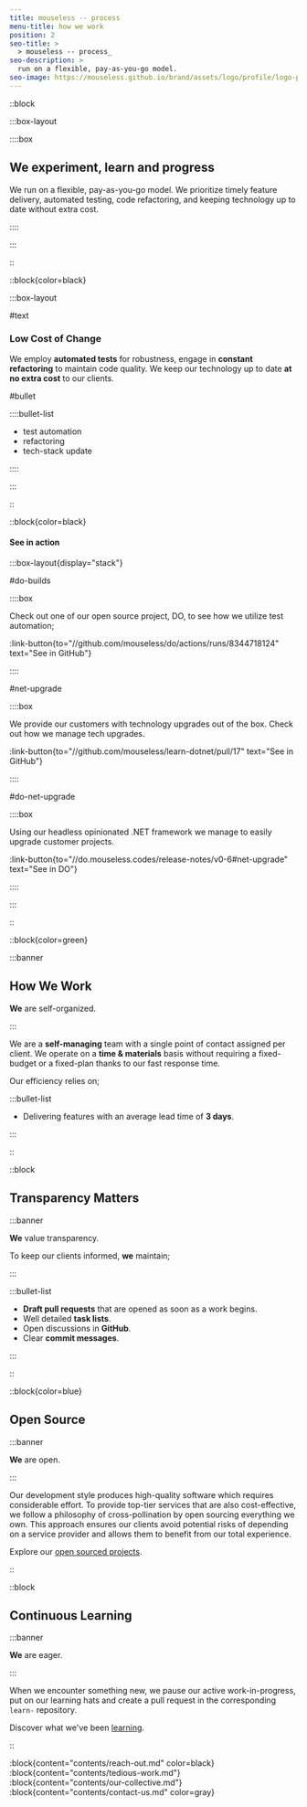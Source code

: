 ```yaml
---
title: mouseless -- process
menu-title: how we work
position: 2
seo-title: >
  > mouseless -- process_
seo-description: >
  run on a flexible, pay-as-you-go model.
seo-image: https://mouseless.github.io/brand/assets/logo/profile/logo-profile-mark-primary-500px.png
---
```


::block

:::box-layout

::::box

## **We** experiment, learn and progress

We run on a flexible, pay-as-you-go model. We prioritize timely feature
delivery, automated testing, code refactoring, and keeping technology up to date
without extra cost.

::::

:::

::

::block{color=black}

:::box-layout

#text

### Low Cost of Change

We employ __automated tests__ for robustness, engage in __constant refactoring__
to maintain code quality. We keep our technology up to date __at no extra cost__
to our clients.

#bullet

::::bullet-list

- test automation
- refactoring
- tech-stack update

::::

:::

::

::block{color=black}

#### See in action

:::box-layout{display="stack"}

#do-builds

::::box

Check out one of our open source project, DO, to see how we utilize test
automation;

:link-button{to="//github.com/mouseless/do/actions/runs/8344718124" text="See in GitHub"}

::::

#net-upgrade

::::box

We provide our customers with technology upgrades out of the box. Check out how
we manage tech upgrades.

:link-button{to="//github.com/mouseless/learn-dotnet/pull/17" text="See in GitHub"}

::::

#do-net-upgrade

::::box

Using our headless opinionated .NET framework we manage to easily upgrade
customer projects.

:link-button{to="//do.mouseless.codes/release-notes/v0-6#net-upgrade" text="See in DO"}

::::

:::

::

::block{color=green}

:::banner

## How **We** Work

**We** are self-organized.

:::

We are a __self-managing__ team with a single point of contact assigned per
client. We operate on a __time & materials__ basis without requiring a
fixed-budget or a fixed-plan thanks to our fast response time.

Our efficiency relies on;

:::bullet-list

- Delivering features with an average lead time of __3 days__.

:::

::

::block

## Transparency Matters

:::banner

**We** value transparency.

To keep our clients informed, **we** maintain;

:::

:::bullet-list

- __Draft pull requests__ that are opened as soon as a work begins.
- Well detailed __task lists__.
- Open discussions in __GitHub__.
- Clear __commit messages__.

:::

::

::block{color=blue}

## Open Source

:::banner

**We** are open.

:::

Our development style produces high-quality software which requires considerable
effort. To provide top-tier services that are also cost-effective, we follow a
philosophy of cross-pollination by open sourcing everything we own. This
approach ensures our clients avoid potential risks of depending on a service
provider and allows them to benefit from our total experience.

Explore our [open sourced projects][github-repos].

::

::block

## Continuous Learning

:::banner

**We** are eager.

:::

When we encounter something new, we pause our active work-in-progress, put on
our learning hats and create a pull request in the corresponding `learn-`
repository.

Discover what we've been [learning][github-learn].

::

:block{content="contents/reach-out.md" color=black}
:block{content="contents/tedious-work.md"}
:block{content="contents/our-collective.md"}
:block{content="contents/contact-us.md" color=gray}

[github-repos]: https://github.com/mouseless?type=public
[github-learn]: https://github.com/orgs/mouseless/repositories?q=learn-&type=public
